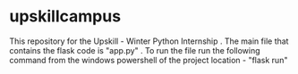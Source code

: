 # upskillcampus
This repository for the Upskill - Winter Python Internship .
The main file that contains the flask code is "app.py" . To run the file run the following command from the windows powershell of the project location - "flask run"
